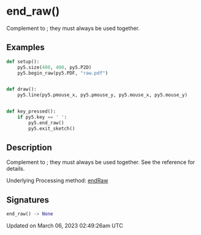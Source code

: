 # end_raw()

Complement to [](sketch_begin_raw); they must always be used together.

## Examples

<div class="example-table">

<div class="example-row"><div class="example-cell-image">

</div><div class="example-cell-code">

```python
def setup():
    py5.size(400, 400, py5.P2D)
    py5.begin_raw(py5.PDF, "raw.pdf")


def draw():
    py5.line(py5.pmouse_x, py5.pmouse_y, py5.mouse_x, py5.mouse_y)


def key_pressed():
    if py5.key == ' ':
        py5.end_raw()
        py5.exit_sketch()
```

</div></div>

</div>

## Description

Complement to [](sketch_begin_raw); they must always be used together. See the [](sketch_begin_raw) reference for details.

Underlying Processing method: [endRaw](https://processing.org/reference/endRaw_.html)

## Signatures

```python
end_raw() -> None
```

Updated on March 06, 2023 02:49:26am UTC
